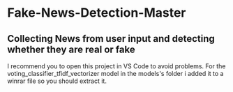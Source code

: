 # Fake-News-Detection-Master
## Collecting News from user input and detecting whether they are real or fake
I recommend you to open this project in VS Code to avoid problems.
For the voting_classifier_tfidf_vectorizer model in the models's folder i added it to a winrar file so you should extract it.
